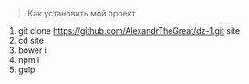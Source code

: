 > Как установить мой проект

1. git clone https://github.com/AlexandrTheGreat/dz-1.git site
2. cd site
3. bower i
4. npm i
5. gulp